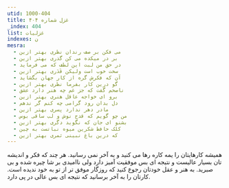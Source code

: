 ```yaml
---
utid: 1000-404
title: غزل شماره ۴۰۴
_index: 404
list: غزلیات
indexes: ن
mesra:
  - می فکن بر صف رندان نظری بهتر ازین
  - بر در میکده می کن گذری بهتر ازین
  - در حق من لبت این لطف که می فرماید
  - سخت خوب است ولیکن قَدَری بهتر ازین
  - آن که فکرش گره از کار جهان بگشاید
  - گو درین کار بفرما نظری بهتر ازین
  - ناصحم گفت که جز غم چه هنر دارد عشق
  - برو ای خواجه عاقل هنری بهتر ازین
  - دل بدان رود گرامی چه کنم گر ندهم
  - مادر دهر ندارد پسری بهتر ازین
  - من چو گویم که قدح نوش و لب ساقی بوس
  - بشنو ای جان که نگوید دگری بهتر ازین
  - کلک حافظ شکرین میوه نباتست به چین
  - که درین باغ نبینی ثمری بهتر ازین
---
```

همیشه کارهایتان را یمه کاره رها می کنید و به آخر نمی رسانید. هر چند که فکر و اندیشه تان بسیار عالیست و نتیجه ای بس موفقیت آمیز دارد ولی ناامیدی بر شا چیره شده و بی صبرید. به هنر و عقل خودتان رجوع کنید که روزگار موفق تر از تو به خود ندیده است. کارتان را به آخر برسانید که نتیجه ای بس عالی در پی دارد.
